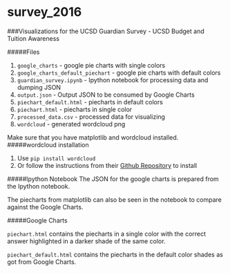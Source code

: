 # survey_2016

###Visualizations for the UCSD Guardian Survey - UCSD Budget and Tuition Awareness

#####Files
1. `google_charts` - google pie charts with single colors
2. `google_charts_default_piechart` - google pie charts with default colors
3. `guardian_survey.ipynb` - Ipython notebook for processing data and dumping JSON
4. `output.json` - Output JSON to be consumed by Google Charts
5. `piechart_default.html` - piecharts in default colors
6. `piechart.html` - piecharts in single color
7. `processed_data.csv` - processed data for visualizing
8. `wordcloud` - generated wordcloud png

Make sure that you have matplotlib and wordcloud installed.
#####wordcloud installation
1. Use ```pip install wordcloud```
2. Or follow the instructions from their [Github Repository](https://github.com/amueller/word_cloud/) to install

#####Ipython Notebook
The JSON for the google charts is prepared from the Ipython notebook.

The piecharts from matplotlib can also be seen in the notebook to compare against the Google Charts.

#####Google Charts

```piechart.html``` contains the piecharts in a single color with the correct answer highlighted in a darker shade of the same color.

```piechart_default.html``` contains the piecharts in the default color shades as got from Google Charts.
